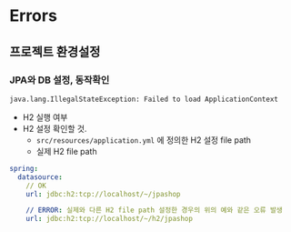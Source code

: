 # Errors

## 프로젝트 환경설정

### JPA와 DB 설정, 동작확인

```
java.lang.IllegalStateException: Failed to load ApplicationContext
```

- H2 실행 여부
- H2 설정 확인할 것.
  - `src/resources/application.yml` 에 정의한 H2 설정 file path
  - 실제 H2 file path

```yml
spring:
  datasource:
    // OK
    url: jdbc:h2:tcp://localhost/~/jpashop

    // ERROR: 실제와 다른 H2 file path 설정한 경우의 위의 예와 같은 오류 발생
    url: jdbc:h2:tcp://localhost/~/h2/jpashop
```
